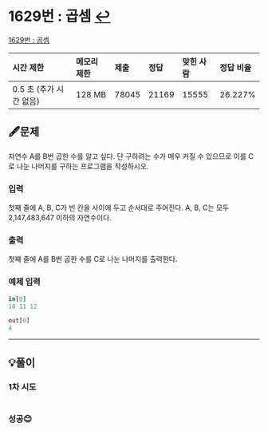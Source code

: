 # 1629번 : 곱셈 [↩](../../acmicpc)

[1629번 : 곱셈](https://www.acmicpc.net/problem/1629)

| 시간 제한               | 메모리 제한 | 제출  | 정답  | 맞힌 사람 | 정답 비율 |
| :---------------------- | :---------- | :---- | :---- | :-------- | :-------- |
| 0.5 초 (추가 시간 없음) | 128 MB      | 78045 | 21169 | 15555     | 26.227%   |

## 🖋️문제

자연수 A를 B번 곱한 수를 알고 싶다. 단 구하려는 수가 매우 커질 수 있으므로 이를 C로 나눈 나머지를 구하는 프로그램을 작성하시오.

### 입력

첫째 줄에 A, B, C가 빈 칸을 사이에 두고 순서대로 주어진다. A, B, C는 모두 2,147,483,647 이하의 자연수이다.

### 출력

첫째 줄에 A를 B번 곱한 수를 C로 나눈 나머지를 출력한다.

### 예제 입력

```python
in[0]
10 11 12

out[0]
4
```

---

## 💡풀이

### 1차 시도

```python

```

###  성공😊

